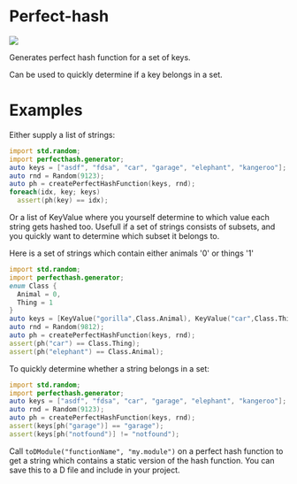 # Perfect-hash

<img src="https://github.com/skoppe/perfect-hash/workflows/build/badge.svg"/>

Generates perfect hash function for a set of keys.

Can be used to quickly determine if a key belongs in a set.

# Examples

Either supply a list of strings:

```d
import std.random;
import perfecthash.generator;
auto keys = ["asdf", "fdsa", "car", "garage", "elephant", "kangeroo"];
auto rnd = Random(9123);
auto ph = createPerfectHashFunction(keys, rnd);
foreach(idx, key; keys)
  assert(ph(key) == idx);
```

Or a list of KeyValue where you yourself determine to which value each string gets hashed too. Usefull if a set of strings consists of subsets, and you quickly want to determine which subset it belongs to.

Here is a set of strings which contain either animals '0' or things '1'
```d
import std.random;
import perfecthash.generator;
enum Class {
  Animal = 0,
  Thing = 1
}
auto keys = [KeyValue("gorilla",Class.Animal), KeyValue("car",Class.Thing), KeyValue("house",Class.Thing), KeyValue("kangeroo",Class.Animal), KeyValue("elephant",Class.Animal), KeyValue("door",Class.Thing)];
auto rnd = Random(9812);
auto ph = createPerfectHashFunction(keys, rnd);
assert(ph("car") == Class.Thing);
assert(ph("elephant") == Class.Animal);
```

To quickly determine whether a string belongs in a set:

```d
import std.random;
import perfecthash.generator;
auto keys = ["asdf", "fdsa", "car", "garage", "elephant", "kangeroo"];
auto rnd = Random(9123);
auto ph = createPerfectHashFunction(keys, rnd);
assert(keys[ph("garage")] == "garage");
assert(keys[ph("notfound")] != "notfound");
```

Call `toDModule("functionName", "my.module")` on a perfect hash function to get a string which contains a static version of the hash function. You can save this to a D file and include in your project.
